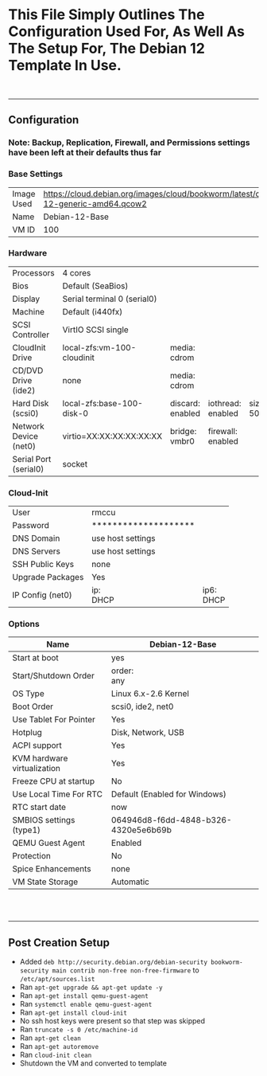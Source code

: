 # This File Simply Outlines The Configuration Used For, As Well As The Setup For, The Debian 12 Template In Use.

<br>

____________________
## Configuration ##

### Note: Backup, Replication, Firewall, and Permissions settings have been left at their defaults thus far

### Base Settings ###
|            	|                                                                                     	|
|------------	|-------------------------------------------------------------------------------------	|
| Image Used 	| https://cloud.debian.org/images/cloud/bookworm/latest/debian-12-generic-amd64.qcow2 	|
| Name       	| Debian-12-Base                                                                      	|
| VM ID      	| 100                                                                                 	|

### Hardware ###

|                       	|                             	|                  	    |                   	|             	|              	|
|-----------------------	|-----------------------------	|------------------	    |-------------------	|-------------	|--------------	|
| Processors            	| 4 cores                     	|                  	    |                   	|             	|              	|
| Bios                  	| Default (SeaBios)           	|                  	    |                   	|             	|              	|
| Display               	| Serial terminal 0 (serial0) 	|                  	    |                   	|             	|              	|
| Machine               	| Default (i440fx)            	|                  	    |                   	|             	|              	|
| SCSI Controller       	| VirtIO SCSI single          	|                  	    |                   	|             	|              	|
| CloudInit Drive       	| local-zfs:vm-100-cloudinit  	| media:<br>cdrom      	|                   	|             	|              	|
| CD/DVD Drive (ide2)   	| none                        	| media:<br>cdrom      	|                   	|             	|              	|
| Hard Disk (scsi0)     	| local-zfs:base-100-disk-0   	| discard:<br>enabled 	| iothread:<br>enabled 	| size:<br>50GiB|ssd:<br>enabled|
| Network Device (net0) 	| virtio=XX:XX:XX:XX:XX:XX    	| bridge:<br>vmbr0    	| firewall:<br>enabled 	|             	|              	|
| Serial Port (serial0) 	| socket                      	|                  	    |                   	|             	|              	|


### Cloud-Init ###

|                  	|                      	|           	|
|------------------	|----------------------	|-----------	|
| User             	| rmccu                	|           	|
| Password         	| ******************** 	|           	|
| DNS Domain       	| use host settings    	|           	|
| DNS Servers      	| use host settings    	|           	|
| SSH Public Keys  	| none                 	|           	|
| Upgrade Packages 	| Yes                  	|           	|
| IP Config (net0) 	| ip:<br>DHCP           | ip6:<br>DHCP 	|


### Options ###

| Name                        	| Debian-12-Base                       	|
|-----------------------------	|--------------------------------------	|
| Start at boot               	| yes                                  	|
| Start/Shutdown Order        	| order:<br>any                        	|
| OS Type                     	| Linux 6.x-2.6 Kernel                 	|
| Boot Order                  	| scsi0, ide2, net0                    	|
| Use Tablet For Pointer      	| Yes                                  	|
| Hotplug                     	| Disk, Network, USB                   	|
| ACPI support                	| Yes                                  	|
| KVM hardware virtualization 	| Yes                                  	|
| Freeze CPU at startup       	| No                                   	|
| Use Local Time For RTC      	| Default (Enabled for Windows)        	|
| RTC start date              	| now                                  	|
| SMBIOS settings (type1)     	| 064946d8-f6dd-4848-b326-4320e5e6b69b 	|
| QEMU Guest Agent            	| Enabled                              	|
| Protection                  	| No                                   	|
| Spice Enhancements          	| none                                 	|
| VM State Storage            	| Automatic                            	|

<br><br>

____________________
## Post Creation Setup ##
- Added ```deb http://security.debian.org/debian-security bookworm-security main contrib non-free non-free-firmware``` to ```/etc/apt/sources.list```
- Ran ```apt-get upgrade && apt-get update -y```
- Ran ```apt-get install qemu-guest-agent```
- Ran ```systemctl enable qemu-guest-agent```
- Ran ```apt-get install cloud-init```
- No ssh host keys were present so that step was skipped
- Ran ```truncate -s 0 /etc/machine-id```
- Ran ```apt-get clean```
- Ran ```apt-get autoremove```
- Ran ```cloud-init clean```
- Shutdown the VM and converted to template